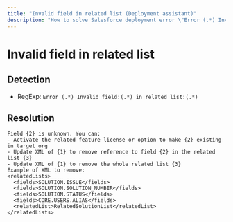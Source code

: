 ```yaml
---
title: "Invalid field in related list (Deployment assistant)"
description: "How to solve Salesforce deployment error \"Error (.*) Invalid field:(.*) in related list:(.*)\""
---
```

<!-- markdownlint-disable MD013 -->
# Invalid field in related list

## Detection

- RegExp: `Error (.*) Invalid field:(.*) in related list:(.*)`

## Resolution

```shell
Field {2} is unknown. You can:
- Activate the related feature license or option to make {2} existing in target org
- Update XML of {1} to remove reference to field {2} in the related list {3}
- Update XML of {1} to remove the whole related list {3}
Example of XML to remove:
<relatedLists>
  <fields>SOLUTION.ISSUE</fields>
  <fields>SOLUTION.SOLUTION_NUMBER</fields>
  <fields>SOLUTION.STATUS</fields>
  <fields>CORE.USERS.ALIAS</fields>
  <relatedList>RelatedSolutionList</relatedList>
</relatedLists>

```
